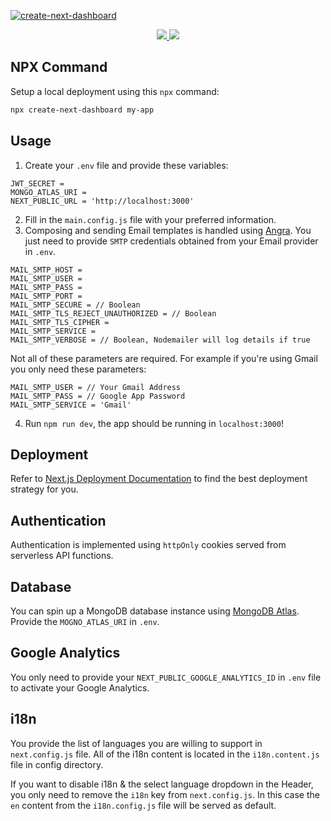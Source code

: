 <a href="http://accretence.com">![create-next-dashboard](https://i.imgur.com/hNovO0U.png)</a>

<a href="https://npmjs.com/package/create-next-dashboard">
   <p align="center">
   <img src="https://img.shields.io/npm/v/create-next-dashboard?style=for-the-badge&labelColor=000000">
   <img src="https://img.shields.io/npm/dw/create-next-dashboard?color=000&style=for-the-badge">
   </p>
</a>

## NPX Command

Setup a local deployment using this `npx` command:

```bash
npx create-next-dashboard my-app
```

## Usage

1. Create your `.env` file and provide these variables:

```shell
JWT_SECRET =
MONGO_ATLAS_URI =
NEXT_PUBLIC_URL = 'http://localhost:3000'
```

2. Fill in the `main.config.js` file with your preferred information.
3. Composing and sending Email templates is handled using [Angra](https://github.com/accretence/angra). You just need to provide `SMTP` credentials obtained from your Email provider in `.env`.

```shell
MAIL_SMTP_HOST =
MAIL_SMTP_USER =
MAIL_SMTP_PASS =
MAIL_SMTP_PORT =
MAIL_SMTP_SECURE = // Boolean
MAIL_SMTP_TLS_REJECT_UNAUTHORIZED = // Boolean
MAIL_SMTP_TLS_CIPHER =
MAIL_SMTP_SERVICE =
MAIL_SMTP_VERBOSE = // Boolean, Nodemailer will log details if true
```

Not all of these parameters are required. For example if you're using Gmail you only need these parameters:

```shell
MAIL_SMTP_USER = // Your Gmail Address
MAIL_SMTP_PASS = // Google App Password
MAIL_SMTP_SERVICE = 'Gmail'
```

4. Run `npm run dev`, the app should be running in `localhost:3000`!

## Deployment

Refer to [Next.js Deployment Documentation](https://nextjs.org/docs/deployment) to find the best deployment strategy for you.

## Authentication

Authentication is implemented using `httpOnly` cookies served from serverless API functions.

## Database

You can spin up a MongoDB database instance using [MongoDB Atlas](http://cloud.mongodb.com/). Provide the `MOGNO_ATLAS_URI` in `.env`.

## Google Analytics

You only need to provide your `NEXT_PUBLIC_GOOGLE_ANALYTICS_ID` in `.env` file to activate your Google Analytics.

## i18n

You provide the list of languages you are willing to support in `next.config.js` file. All of the i18n content is located in the `i18n.content.js` file in config directory.

If you want to disable i18n & the select language dropdown in the Header, you only need to remove the `i18n` key from `next.config.js`. In this case the `en` content from the `i18n.config.js` file will be served as default.
